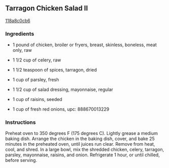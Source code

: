 ## Tarragon Chicken Salad II

[118a8c0cb6](http://allrecipes.com/recipe/tarragon-chicken-salad-ii/)

### Ingredients

 - 1 pound of chicken, broiler or fryers, breast, skinless, boneless, meat only, raw

 - 1 1/2 cup of celery, raw

 - 1 1/2 teaspoon of spices, tarragon, dried

 - 1 cup of parsley, fresh

 - 1 1/2 cup of salad dressing, mayonnaise, regular

 - 1 cup of raisins, seeded

 - 1 cup of fresh red onions, upc: 888670013229

### Instructions

Preheat oven to 350 degrees F (175 degrees C). Lightly grease a medium baking dish. Arrange the chicken in the baking dish, cover, and bake 25 minutes in the preheated oven, until juices run clear. Remove from heat, cool, and shred. In a large bowl, mix the shredded chicken, celery, tarragon, parsley, mayonnaise, raisins, and onion. Refrigerate 1 hour, or until chilled, before serving.
